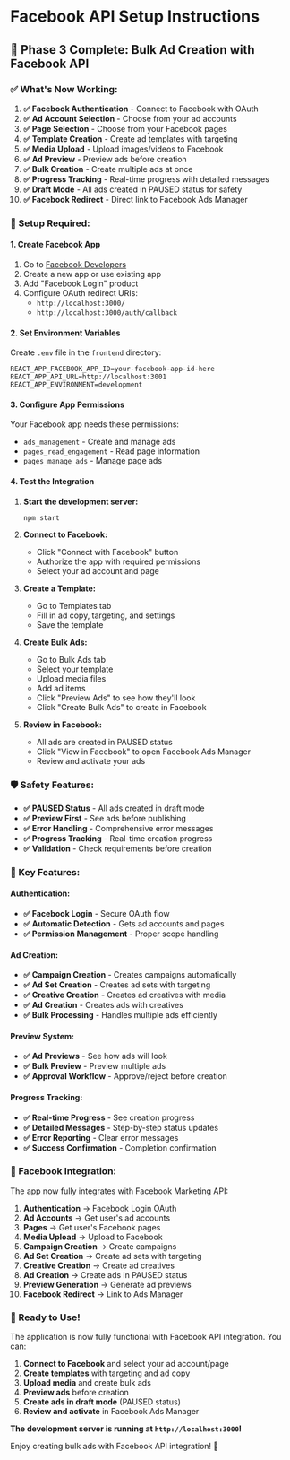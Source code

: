 # Facebook API Setup Instructions

## 🚀 **Phase 3 Complete: Bulk Ad Creation with Facebook API**

### **✅ What's Now Working:**

1. **✅ Facebook Authentication** - Connect to Facebook with OAuth
2. **✅ Ad Account Selection** - Choose from your ad accounts
3. **✅ Page Selection** - Choose from your Facebook pages
4. **✅ Template Creation** - Create ad templates with targeting
5. **✅ Media Upload** - Upload images/videos to Facebook
6. **✅ Ad Preview** - Preview ads before creation
7. **✅ Bulk Creation** - Create multiple ads at once
8. **✅ Progress Tracking** - Real-time progress with detailed messages
9. **✅ Draft Mode** - All ads created in PAUSED status for safety
10. **✅ Facebook Redirect** - Direct link to Facebook Ads Manager

### **🔧 Setup Required:**

#### **1. Create Facebook App**
1. Go to [Facebook Developers](https://developers.facebook.com/)
2. Create a new app or use existing app
3. Add "Facebook Login" product
4. Configure OAuth redirect URIs:
   - `http://localhost:3000/`
   - `http://localhost:3000/auth/callback`

#### **2. Set Environment Variables**
Create `.env` file in the `frontend` directory:

```env
REACT_APP_FACEBOOK_APP_ID=your-facebook-app-id-here
REACT_APP_API_URL=http://localhost:3001
REACT_APP_ENVIRONMENT=development
```

#### **3. Configure App Permissions**
Your Facebook app needs these permissions:
- `ads_management` - Create and manage ads
- `pages_read_engagement` - Read page information
- `pages_manage_ads` - Manage page ads

#### **4. Test the Integration**

1. **Start the development server:**
   ```bash
   npm start
   ```

2. **Connect to Facebook:**
   - Click "Connect with Facebook" button
   - Authorize the app with required permissions
   - Select your ad account and page

3. **Create a Template:**
   - Go to Templates tab
   - Fill in ad copy, targeting, and settings
   - Save the template

4. **Create Bulk Ads:**
   - Go to Bulk Ads tab
   - Select your template
   - Upload media files
   - Add ad items
   - Click "Preview Ads" to see how they'll look
   - Click "Create Bulk Ads" to create in Facebook

5. **Review in Facebook:**
   - All ads are created in PAUSED status
   - Click "View in Facebook" to open Facebook Ads Manager
   - Review and activate your ads

### **🛡️ Safety Features:**

- **✅ PAUSED Status** - All ads created in draft mode
- **✅ Preview First** - See ads before publishing
- **✅ Error Handling** - Comprehensive error messages
- **✅ Progress Tracking** - Real-time creation progress
- **✅ Validation** - Check requirements before creation

### **🎯 Key Features:**

#### **Authentication:**
- **✅ Facebook Login** - Secure OAuth flow
- **✅ Automatic Detection** - Gets ad accounts and pages
- **✅ Permission Management** - Proper scope handling

#### **Ad Creation:**
- **✅ Campaign Creation** - Creates campaigns automatically
- **✅ Ad Set Creation** - Creates ad sets with targeting
- **✅ Creative Creation** - Creates ad creatives with media
- **✅ Ad Creation** - Creates ads with creatives
- **✅ Bulk Processing** - Handles multiple ads efficiently

#### **Preview System:**
- **✅ Ad Previews** - See how ads will look
- **✅ Bulk Preview** - Preview multiple ads
- **✅ Approval Workflow** - Approve/reject before creation

#### **Progress Tracking:**
- **✅ Real-time Progress** - See creation progress
- **✅ Detailed Messages** - Step-by-step status updates
- **✅ Error Reporting** - Clear error messages
- **✅ Success Confirmation** - Completion confirmation

### **🔗 Facebook Integration:**

The app now fully integrates with Facebook Marketing API:

1. **Authentication** → Facebook Login OAuth
2. **Ad Accounts** → Get user's ad accounts
3. **Pages** → Get user's Facebook pages
4. **Media Upload** → Upload to Facebook
5. **Campaign Creation** → Create campaigns
6. **Ad Set Creation** → Create ad sets with targeting
7. **Creative Creation** → Create ad creatives
8. **Ad Creation** → Create ads in PAUSED status
9. **Preview Generation** → Generate ad previews
10. **Facebook Redirect** → Link to Ads Manager

### **🚀 Ready to Use!**

The application is now fully functional with Facebook API integration. You can:

1. **Connect to Facebook** and select your ad account/page
2. **Create templates** with targeting and ad copy
3. **Upload media** and create bulk ads
4. **Preview ads** before creation
5. **Create ads in draft mode** (PAUSED status)
6. **Review and activate** in Facebook Ads Manager

**The development server is running at `http://localhost:3000`!**

Enjoy creating bulk ads with Facebook API integration! 🎉 